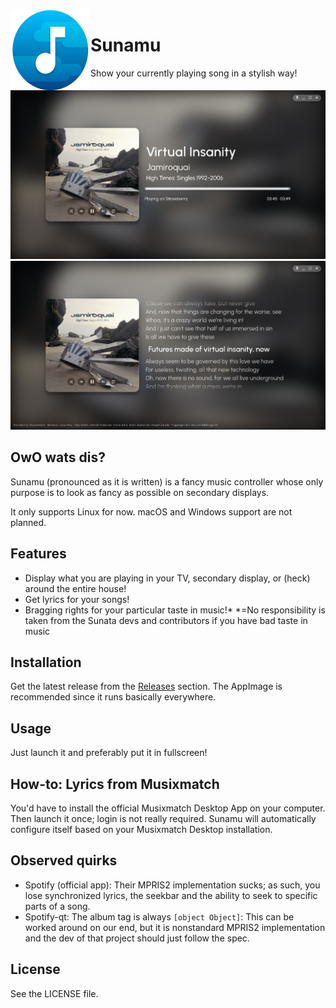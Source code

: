 <img alt="Logo" src="assets/icon.svg" width="128px" height="128px" align="left"/>

# Sunamu
Show your currently playing song in a stylish way!

![Preview](assets/preview_control.png)
![Preview](assets/preview_lyrics.png)

## OwO wats dis?

Sunamu (pronounced as it is written) is a fancy music controller whose only purpose is to look as fancy as possible on secondary displays.

It only supports Linux for now. macOS and Windows support are not planned.

## Features

- Display what you are playing in your TV, secondary display, or (heck) around the entire house!
- Get lyrics for your songs!
- Bragging rights for your particular taste in music!*
  *=No responsibility is taken from the Sunata devs and contributors if you have bad taste in music

## Installation

Get the latest release from the [Releases](https://github.com/AryToNeX/Sunamu/releases/latest) section. The AppImage is recommended since it runs basically everywhere.

## Usage

Just launch it and preferably put it in fullscreen!

## How-to: Lyrics from Musixmatch

You'd have to install the official Musixmatch Desktop App on your computer. Then launch it once; login is not really required. Sunamu will automatically configure itself based on your Musixmatch Desktop installation.

## Observed quirks

- Spotify (official app): Their MPRIS2 implementation sucks; as such, you lose synchronized lyrics, the seekbar and the ability to seek to specific parts of a song.
- Spotify-qt: The album tag is always `[object Object]`: This can be worked around on our end, but it is nonstandard MPRIS2 implementation and the dev of that project should just follow the spec.

## License

See the LICENSE file.
